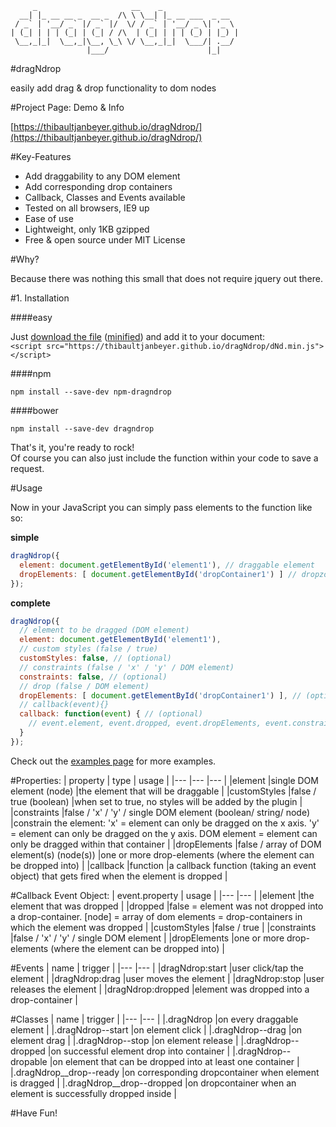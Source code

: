 ```text
     _                     __    _
  __| |_ __ __ _  __ _  /\ \ \__| |_ __ ___  _ __
 / _` | '__/ _` |/ _` |/  \/ / _` | '__/ _ \| '_ \
| (_| | | | (_| | (_| / /\  | (_| | | | (_) | |_) |
 \__,_|_|  \__,_|\__, \_\ \/ \__,_|_|  \___/| .__/
                 |___/                      |_|
```

#dragNdrop

easily add drag & drop functionality to dom nodes

#Project Page: Demo & Info

[https://thibaultjanbeyer.github.io/dragNdrop/](https://thibaultjanbeyer.github.io/dragNdrop/)

#Key-Features

- Add draggability to any DOM element
- Add corresponding drop containers
- Callback, Classes and Events available
- Tested on all browsers, IE9 up
- Ease of use
- Lightweight, only 1KB gzipped
- Free & open source under MIT License

#Why?

Because there was nothing this small that does not require jquery out there.


#1. Installation

####easy

Just [download the file](https://github.com/ThibaultJanBeyer/dragNdrop/blob/master/dist/dragNdrop.js) ([minified](https://github.com/ThibaultJanBeyer/dragNdrop/blob/master/dist/dNd.min.js)) and add it to your document:  
`<script src="https://thibaultjanbeyer.github.io/dragNdrop/dNd.min.js"></script>`

####npm

`npm install --save-dev npm-dragndrop`


####bower

`npm install --save-dev dragndrop`

That's it, you're ready to rock!  
Of course you can also just include the function within your code to save a request.


#Usage

Now in your JavaScript you can simply pass elements to the function like so:

**simple**
```javascript
dragNdrop({
  element: document.getElementById('element1'), // draggable element
  dropElements: [ document.getElementById('dropContainer1') ] // dropzone (optional)
});
```
**complete**
```javascript
dragNdrop({
  // element to be dragged (DOM element)
  element: document.getElementById('element1'),
  // custom styles (false / true)
  customStyles: false, // (optional)
  // constraints (false / 'x' / 'y' / DOM element)
  constraints: false, // (optional)
  // drop (false / DOM element)
  dropElements: [ document.getElementById('dropContainer1') ], // (optional)
  // callback(event){}
  callback: function(event) { // (optional)
    // event.element, event.dropped, event.dropElements, event.constraints, event.customStyles
  }
});
```
Check out the [examples page](https://thibaultjanbeyer.github.io/dragNdrop/) for more examples.


#Properties:
| property | type | usage |
|--- |--- |--- |
|element |single DOM element (node) |the element that will be draggable |
|customStyles |false / true (boolean) |when set to true, no styles will be added by the plugin |
|constraints |false / 'x' / 'y' / single DOM element (boolean/ string/ node) |constrain the element: 'x' = element can only be dragged on the x axis. 'y' = element can only be dragged on the y axis. DOM element = element can only be dragged within that container |
|dropElements |false / array of DOM element(s) (node(s)) |one or more drop-elements (where the element can be dropped into) |
|callback |function |a callback function (taking an event object) that gets fired when the element is dropped |

#Callback Event Object:
| event.property | usage |
|--- |--- |
|element |the element that was dropped |
|dropped |false = element was not dropped into a drop-container. [node] = array of dom elements = drop-containers in which the element was dropped |
|customStyles |false / true |
|constraints |false / 'x' / 'y' / single DOM element |
|dropElements |one or more drop-elements (where the element can be dropped into) |

#Events
| name | trigger |
|--- |--- |
|dragNdrop:start |user click/tap the element |
|dragNdrop:drag |user moves the element |
|dragNdrop:stop |user releases the element |
|dragNdrop:dropped |element was dropped into a drop-container |

#Classes
| name | trigger |
|--- |--- |
|.dragNdrop |on every draggable element |
|.dragNdrop--start |on element click |
|.dragNdrop--drag |on element drag |
|.dragNdrop--stop |on element release |
|.dragNdrop--dropped |on successful element drop into container |
|.dragNdrop--dropable |on element that can be dropped into at least one container |
|.dragNdrop__drop--ready |on corresponding dropcontainer when element is dragged |
|.dragNdrop__drop--dropped |on dropcontainer when an element is successfully dropped inside |

#Have Fun!